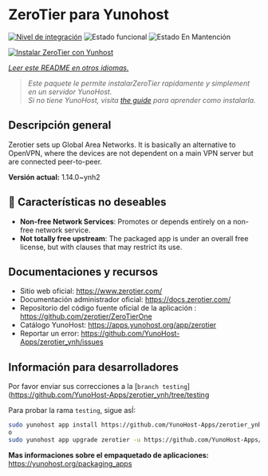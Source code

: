 <!--
Este archivo README esta generado automaticamente<https://github.com/YunoHost/apps/tree/master/tools/readme_generator>
No se debe editar a mano.
-->

# ZeroTier para Yunohost

[![Nivel de integración](https://dash.yunohost.org/integration/zerotier.svg)](https://ci-apps.yunohost.org/ci/apps/zerotier/) ![Estado funcional](https://ci-apps.yunohost.org/ci/badges/zerotier.status.svg) ![Estado En Mantención](https://ci-apps.yunohost.org/ci/badges/zerotier.maintain.svg)

[![Instalar ZeroTier con Yunhost](https://install-app.yunohost.org/install-with-yunohost.svg)](https://install-app.yunohost.org/?app=zerotier)

*[Leer este README en otros idiomas.](./ALL_README.md)*

> *Este paquete le permite instalarZeroTier rapidamente y simplement en un servidor YunoHost.*  
> *Si no tiene YunoHost, visita [the guide](https://yunohost.org/install) para aprender como instalarla.*

## Descripción general

Zerotier sets up Global Area Networks.
It is basically an alternative to OpenVPN, where the devices are not dependent on a main VPN server but are connected peer-to-peer.


**Versión actual:** 1.14.0~ynh2
## :red_circle: Características no deseables

- **Non-free Network Services**: Promotes or depends entirely on a non-free network service.
- **Not totally free upstream**: The packaged app is under an overall free license, but with clauses that may restrict its use.

## Documentaciones y recursos

- Sitio web oficial: <https://www.zerotier.com/>
- Documentación administrador oficial: <https://docs.zerotier.com/>
- Repositorio del código fuente oficial de la aplicación : <https://github.com/zerotier/ZeroTierOne>
- Catálogo YunoHost: <https://apps.yunohost.org/app/zerotier>
- Reportar un error: <https://github.com/YunoHost-Apps/zerotier_ynh/issues>

## Información para desarrolladores

Por favor enviar sus correcciones a la [`branch testing`](https://github.com/YunoHost-Apps/zerotier_ynh/tree/testing

Para probar la rama `testing`, sigue asÍ:

```bash
sudo yunohost app install https://github.com/YunoHost-Apps/zerotier_ynh/tree/testing --debug
o
sudo yunohost app upgrade zerotier -u https://github.com/YunoHost-Apps/zerotier_ynh/tree/testing --debug
```

**Mas informaciones sobre el empaquetado de aplicaciones:** <https://yunohost.org/packaging_apps>

